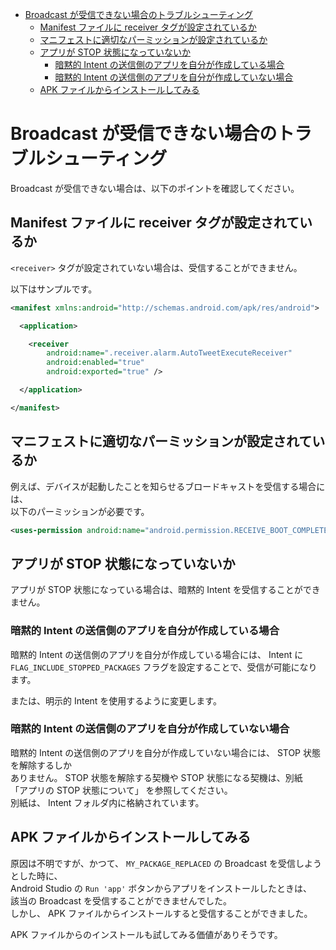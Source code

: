<!-- TOC START min:1 max:3 link:true asterisk:false update:true -->
- [Broadcast が受信できない場合のトラブルシューティング](#broadcast-が受信できない場合のトラブルシューティング)
  - [Manifest ファイルに receiver タグが設定されているか](#manifest-ファイルに-receiver-タグが設定されているか)
  - [マニフェストに適切なパーミッションが設定されているか](#マニフェストに適切なパーミッションが設定されているか)
  - [アプリが STOP 状態になっていないか](#アプリが-stop-状態になっていないか)
    - [暗黙的 Intent の送信側のアプリを自分が作成している場合](#暗黙的-intent-の送信側のアプリを自分が作成している場合)
    - [暗黙的 Intent の送信側のアプリを自分が作成していない場合](#暗黙的-intent-の送信側のアプリを自分が作成していない場合)
  - [APK ファイルからインストールしてみる](#apk-ファイルからインストールしてみる)
<!-- TOC END -->


# Broadcast が受信できない場合のトラブルシューティング

Broadcast が受信できない場合は、以下のポイントを確認してください。


## Manifest ファイルに receiver タグが設定されているか

`<receiver>` タグが設定されていない場合は、受信することができません。

以下はサンプルです。

```xml
<manifest xmlns:android="http://schemas.android.com/apk/res/android">

  <application>

    <receiver
        android:name=".receiver.alarm.AutoTweetExecuteReceiver"
        android:enabled="true"
        android:exported="true" />

  </application>

</manifest>
```


## マニフェストに適切なパーミッションが設定されているか

例えば、デバイスが起動したことを知らせるブロードキャストを受信する場合には、  
以下のパーミッションが必要です。

```xml
<uses-permission android:name="android.permission.RECEIVE_BOOT_COMPLETED" />
```


## アプリが STOP 状態になっていないか

アプリが STOP 状態になっている場合は、暗黙的 Intent を受信することができません。

### 暗黙的 Intent の送信側のアプリを自分が作成している場合

暗黙的 Intent の送信側のアプリを自分が作成している場合には、 Intent に  
`FLAG_INCLUDE_STOPPED_PACKAGES` フラグを設定することで、受信が可能になります。

または、明示的 Intent を使用するように変更します。


### 暗黙的 Intent の送信側のアプリを自分が作成していない場合

暗黙的 Intent の送信側のアプリを自分が作成していない場合には、 STOP 状態を解除するしか  
ありません。 STOP 状態を解除する契機や STOP 状態になる契機は、別紙  
「アプリの STOP 状態について」 を参照してください。  
別紙は、 Intent フォルダ内に格納されています。


## APK ファイルからインストールしてみる

原因は不明ですが、かつて、 `MY_PACKAGE_REPLACED` の Broadcast を受信しようとした時に、  
Android Studio の `Run 'app'` ボタンからアプリをインストールしたときは、  
該当の Broadcast を受信することができませんでした。  
しかし、 APK ファイルからインストールすると受信することができました。

APK ファイルからのインストールも試してみる価値がありそうです。
